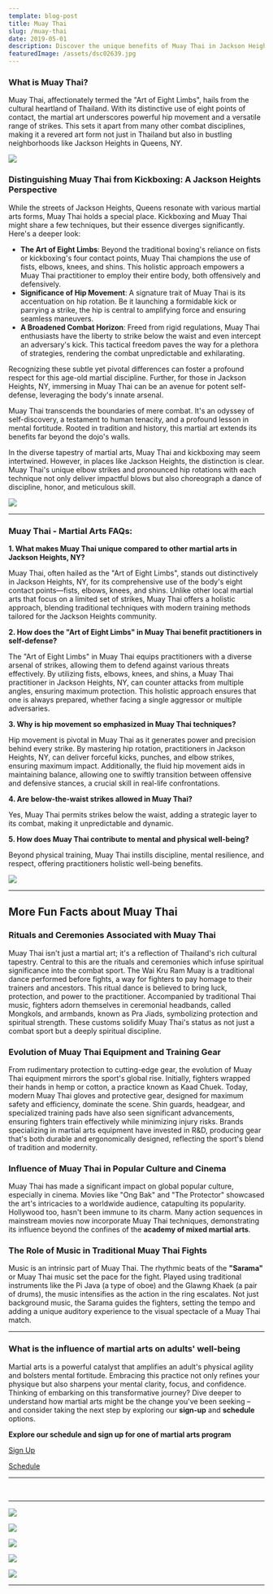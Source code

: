 ```yaml
---
template: blog-post
title: Muay Thai
slug: /muay-thai
date: 2019-05-01
description: Discover the unique benefits of Muay Thai in Jackson Heights, NY. Explore how the "Art of Eight Limbs" offers unmatched self-defense techniques and boosts mental well-being.
featuredImage: /assets/dsc02639.jpg
---
```



### **What is Muay Thai?**

Muay Thai, affectionately termed the "Art of Eight Limbs", hails from the cultural heartland of Thailand. With its distinctive use of eight points of contact, the martial art underscores powerful hip movement and a versatile range of strikes. This sets it apart from many other combat disciplines, making it a revered art form not just in Thailand but also in bustling neighborhoods like Jackson Heights in Queens, NY.

![](/img/dsc08962.jpg)

### **Distinguishing Muay Thai from Kickboxing: A Jackson Heights Perspective**

While the streets of Jackson Heights, Queens resonate with various martial arts forms, Muay Thai holds a special place. Kickboxing and Muay Thai might share a few techniques, but their essence diverges significantly. Here's a deeper look:

* **The Art of Eight Limbs**: Beyond the traditional boxing's reliance on fists or kickboxing's four contact points, Muay Thai champions the use of fists, elbows, knees, and shins. This holistic approach empowers a Muay Thai practitioner to employ their entire body, both offensively and defensively.
* **Significance of Hip Movement**: A signature trait of Muay Thai is its accentuation on hip rotation. Be it launching a formidable kick or parrying a strike, the hip is central to amplifying force and ensuring seamless maneuvers.
* **A Broadened Combat Horizon**: Freed from rigid regulations, Muay Thai enthusiasts have the liberty to strike below the waist and even intercept an adversary's kick. This tactical freedom paves the way for a plethora of strategies, rendering the combat unpredictable and exhilarating.

Recognizing these subtle yet pivotal differences can foster a profound respect for this age-old martial discipline. Further, for those in Jackson Heights, NY, immersing in Muay Thai can be an avenue for potent self-defense, leveraging the body's innate arsenal.

Muay Thai transcends the boundaries of mere combat. It's an odyssey of self-discovery, a testament to human tenacity, and a profound lesson in mental fortitude. Rooted in tradition and history, this martial art extends its benefits far beyond the dojo's walls.

In the diverse tapestry of martial arts, Muay Thai and kickboxing may seem intertwined. However, in places like Jackson Heights, the distinction is clear. Muay Thai's unique elbow strikes and pronounced hip rotations with each technique not only deliver impactful blows but also choreograph a dance of discipline, honor, and meticulous skill.

![](/img/dsc08934.jpg)

- - -

### **Muay Thai - Martial Arts FAQs:**

**1. What makes Muay Thai unique compared to other martial arts in Jackson Heights, NY?**

Muay Thai, often hailed as the "Art of Eight Limbs", stands out distinctively in Jackson Heights, NY, for its comprehensive use of the body's eight contact points—fists, elbows, knees, and shins. Unlike other local martial arts that focus on a limited set of strikes, Muay Thai offers a holistic approach, blending traditional techniques with modern training methods tailored for the Jackson Heights community.

**2. How does the "Art of Eight Limbs" in Muay Thai benefit practitioners in self-defense?**

The "Art of Eight Limbs" in Muay Thai equips practitioners with a diverse arsenal of strikes, allowing them to defend against various threats effectively. By utilizing fists, elbows, knees, and shins, a Muay Thai practitioner in Jackson Heights, NY, can counter attacks from multiple angles, ensuring maximum protection. This holistic approach ensures that one is always prepared, whether facing a single aggressor or multiple adversaries.

**3. Why is hip movement so emphasized in Muay Thai techniques?**

Hip movement is pivotal in Muay Thai as it generates power and precision behind every strike. By mastering hip rotation, practitioners in Jackson Heights, NY, can deliver forceful kicks, punches, and elbow strikes, ensuring maximum impact. Additionally, the fluid hip movement aids in maintaining balance, allowing one to swiftly transition between offensive and defensive stances, a crucial skill in real-life confrontations.

**4. Are below-the-waist strikes allowed in Muay Thai?** 

Yes, Muay Thai permits strikes below the waist, adding a strategic layer to its combat, making it unpredictable and dynamic.

**5. How does Muay Thai contribute to mental and physical well-being?** 

Beyond physical training, Muay Thai instills discipline, mental resilience, and respect, offering practitioners holistic well-being benefits.

![](/img/dsc08357.jpg)

- - -

## **M﻿ore Fun Facts about Muay Thai**

### **Rituals and Ceremonies Associated with Muay Thai**

Muay Thai isn't just a martial art; it's a reflection of Thailand's rich cultural tapestry. Central to this are the rituals and ceremonies which infuse spiritual significance into the combat sport. The Wai Kru Ram Muay is a traditional dance performed before fights, a way for fighters to pay homage to their trainers and ancestors. This ritual dance is believed to bring luck, protection, and power to the practitioner. Accompanied by traditional Thai music, fighters adorn themselves in ceremonial headbands, called Mongkols, and armbands, known as Pra Jiads, symbolizing protection and spiritual strength. These customs solidify Muay Thai's status as not just a combat sport but a deeply spiritual discipline.

### **Evolution of Muay Thai Equipment and Training Gear**

From rudimentary protection to cutting-edge gear, the evolution of Muay Thai equipment mirrors the sport's global rise. Initially, fighters wrapped their hands in hemp or cotton, a practice known as Kaad Chuek. Today, modern Muay Thai gloves and protective gear, designed for maximum safety and efficiency, dominate the scene. Shin guards, headgear, and specialized training pads have also seen significant advancements, ensuring fighters train effectively while minimizing injury risks. Brands specializing in martial arts equipment have invested in R&D, producing gear that's both durable and ergonomically designed, reflecting the sport's blend of tradition and modernity.

### Influence of Muay Thai in Popular Culture and Cinema

Muay Thai has made a significant impact on global popular culture, especially in cinema. Movies like "Ong Bak" and "The Protector" showcased the art's intricacies to a worldwide audience, catapulting its popularity. Hollywood too, hasn't been immune to its charm. Many action sequences in mainstream movies now incorporate Muay Thai techniques, demonstrating its influence beyond the confines of the **academy of mixed martial arts**.

### The Role of Music in Traditional Muay Thai Fights

Music is an intrinsic part of Muay Thai. The rhythmic beats of the **"Sarama"** or Muay Thai music set the pace for the fight. Played using traditional instruments like the Pi Java (a type of oboe) and the Glawng Khaek (a pair of drums), the music intensifies as the action in the ring escalates. Not just background music, the Sarama guides the fighters, setting the tempo and adding a unique auditory experience to the visual spectacle of a Muay Thai match.

- - -
### What is the influence of martial arts on adults' well-being

Martial arts is a powerful catalyst that amplifies an adult's physical agility and bolsters mental fortitude. Embracing this practice not only refines your physique but also sharpens your mental clarity, focus, and confidence. Thinking of embarking on this transformative journey? Dive deeper to understand how martial arts might be the change you've been seeking – and consider taking the next step by exploring our **sign-up** and **schedule** options.

**Explore our schedule and sign up for one of martial arts program**

[Sign Up](https://at-jiujitsu-nyc.gymdesk.com/signup)

[Schedule](https://at-jiujitsu-nyc.gymdesk.com/schedule)


- - -

<br>

- - -

![](/img/dsc08873.jpg)

![](/img/dsc08470.jpg)

![](/img/dsc09020.jpg)

![](/img/dsc08193.jpg)

![](/img/dsc08784.jpg)

- - -